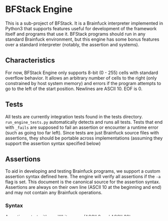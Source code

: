 # BFStack Engine
This is a sub-project of BFStack. It is a Brainfuck interpreter implemented in Python3 that supports features useful for development of the framework itself and programs that use it. BFStack programs should run in any standard Brainfuck environment, but this engine has some bonus features over a standard interpreter (notably, the assertion and systems).

## Characteristics
For now, BFStack Engine only supports 8-bit (0 - 255) cells with standard overflow behavior. It allows an arbitrary number of cells to the right (only constrained by host system memory) and errors if the program attempts to go to the left of the start position. Newlines are ASCII 10. EOF is 0.

## Tests
All tests are currently integration tests found in the tests directory. `run_engine_tests.py` automatically detects and runs all tests. Tests that end with `_fails` are supposed to fail an assertion or encounter a runtime error (such as going too far left). Since tests are just Brainfuck source files with assertions, they should be portable across implementations (assuming they support the assertion syntax specified below)

## Assertions
To aid in developing and testing Brainfuck programs, we support a custom assertion syntax defined here. The engine will verify all assertions if the `-a` flag is set. This document is the canonical source for the assertion syntax. Assertions are always on their own line (ASCII 10 at the beginning and end) and may not contain any Brainfuck operations.

### Syntax
Assertions start with a `=`. Whitespace (ASCII 9 and ASCII 32) may come before the `=`. They are composed of a sequence of whitespace-separated value matchers. Exactly one of the value matchers must be proceeded by a backtick (`\``). This marks the current cell. If all matchers match their corresponding data tape cells, the assertion passes. Otherwise, the assertion fails.

The data pointer must stay within the range of the assertion until the next assertion unless it has a `~` at the start and/or end. The `~` is like a matcher in that it is whitespace separated from the `=` and other matchers, but it can't be combined, be the current cell or be anywhere but the start and end. It indicates the data pointer may leave the assertion range in that direction, at which point no other checks are made until the next assertion. A special assertion containing only `= ~` and no current cell clears the current assertion.

A whitespace-separated `|` can be inserted and has no effect. It can be used for indicating layout and whatnot.

### Test Input
Lines queuing test input have the same syntax as assertions, except that they start with a `$` and don't have a current cell marker. Test input has no effect if the program is being run interactively (real user input is __not__ checked against it). If not being run interactively, matching values are generated and queued up. Random values are chosen if the matcher can match more than one value. All input must be consumed before the end of the program or the next test input line.

### Matcher Syntax
Matchers are composable expressions that can either match or not match a number. Whitespace is not allowed within a matcher. Matchers are composed of:
- `0`, `1`, `48`, etc: value literals match only their exact value.
- `A`, `FOO`, `count_4`, etc: variables which can be any sequence of letters, underscores and numbers that start with a letter. If the same name didn't appear in the last assertion they are considered "unbound" and match anything. Otherwise, they are considered "bound" to the value they were before and only match that.
- `*`: wildcard, matches any value.
- `@`*<character>*: matches the ASCII value of the given character. *<character>* may be an escape sequence (see below). All ASCII characters are allowed except Brainfuck operations, backslash and whitespace. _NOTE: this is proving to be not particularly useful and may be removed._
- `!`: inverses the following matcher (only matches if it does not match). Can not be applied to an unbound variable.

#### Escape Sequences
An easy way to refer to special characters including characters reserved for Brainfuck operations.

_NOTE: these are proving not particularly useful and may be removed._

- `\n`: newline (ASCII 10)
- `\t`: tab (ASCII 9)
- `\s`: space (ASCII 32)
- `\\`: backslash (ASCII 92)
- `\:`: `.` (ASCII 46)
- `\;`: `,` (ASCII 44)
- `\#`: `+` (ASCII 43)
- `\~`: `-` (ASCII 45)
- `\{`: `<` (ASCII 60)
- `\}`: `>` (ASCII 62)
- `\(`: `[` (ASCII 91)
- `\)`: `]` (ASCII 93)

## Property Tests
If the `-p` flag is specified, instead of running the program once and exiting, property tests are run. Each test starts at an assertion, generates random values that match that assertion and runs the program to the next assertion or end of file. Each block of code is tested a number of times.

## Optimizations
Sequences of `+`, `-`, `<` and `>` are collapsed down such that the interpreter only has to add one value to each cell changed (even if a single cell is changed multiple times in the sequence). If a loop contains only those four operations, does not contain a net change to the pointer position and the initial cell is decremented by exactly 1, the loop is unrolled into a constant time operation.

With the `-i` flag, you can see how many emulated Brainfuck operations were run (ie how many operations would have been run on a naive interpreter) and how many operations were actually run. Not all of the "real" operations have the same cost, but they are all constant time. The `-0` flag disables all optimizations.

Optimizations can not be made across assertions if enabled. If assertions are not enabled, they do not effect optimization or runtime performance.
